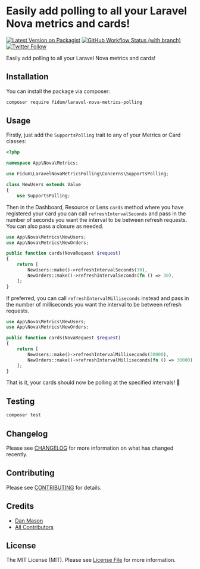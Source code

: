 # Easily add polling to all your Laravel Nova metrics and cards!

[![Latest Version on Packagist](https://img.shields.io/packagist/v/fidum/laravel-nova-metrics-polling.svg?style=for-the-badge)](https://packagist.org/packages/fidum/laravel-nova-metrics-polling)
[![GitHub Workflow Status (with branch)](https://img.shields.io/github/actions/workflow/status/fidum/laravel-nova-metrics-polling/run-tests.yml?branch=main&style=for-the-badge)](https://github.com/fidum/laravel-nova-metrics-polling/actions?query=workflow%3Arun-tests+branch%3Amaster)
[![Twitter Follow](https://img.shields.io/badge/follow-%40danmasonmp-1DA1F2?logo=twitter&style=for-the-badge)](https://twitter.com/danmasonmp)

Easily add polling to all your Laravel Nova metrics and cards!

## Installation

You can install the package via composer:

```bash
composer require fidum/laravel-nova-metrics-polling
```

## Usage

Firstly, just add the `SupportsPolling` trait to any of your Metrics or Card classes:

```php
<?php

namespace App\Nova\Metrics;

use Fidum\LaravelNovaMetricsPolling\Concerns\SupportsPolling;

class NewUsers extends Value
{
    use SupportsPolling;
```

Then in the Dashboard, Resource or Lens `cards` method where you have registered your card you can call `refreshIntervalSeconds` and pass in the number of seconds you want the interval to be between refresh requests. You can 
also pass a closure as needed.

```php
use App\Nova\Metrics\NewUsers;
use App\Nova\Metrics\NewOrders;

public function cards(NovaRequest $request)
{
    return [
        NewUsers::make()->refreshIntervalSeconds(30),
        NewOrders::make()->refreshIntervalSeconds(fn () => 30),
    ];
}
```

If preferred, you can call `refreshIntervalMilliseconds` instead and pass in the number of milliseconds you want the interval to be between refresh requests.

```php
use App\Nova\Metrics\NewUsers;
use App\Nova\Metrics\NewOrders;

public function cards(NovaRequest $request)
{
    return [
        NewUsers::make()->refreshIntervalMilliseconds(30000),
        NewOrders::make()->refreshIntervalMilliseconds(fn () => 30000),
    ];
}
```

That is it, your cards should now be polling at the specified intervals! :tada:

## Testing

```bash
composer test
```

## Changelog

Please see [CHANGELOG](CHANGELOG.md) for more information on what has changed recently.

## Contributing

Please see [CONTRIBUTING](https://github.com/fidum/.github/blob/main/CONTRIBUTING.md) for details.

## Credits

- [Dan Mason](https://github.com/fidum)
- [All Contributors](../../contributors)

## License

The MIT License (MIT). Please see [License File](LICENSE.md) for more information.
